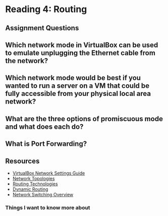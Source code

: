 # Reading 4: Routing

## Assignment Questions
Which network mode in VirtualBox can be used to emulate unplugging the Ethernet cable from the network?
-

Which network mode would be best if you wanted to run a server on a VM that could be fully accessible from your physical local area network?
-

What are the three options of promiscuous mode and what does each do?
-

What is Port Forwarding?
-

## Resources
- [VirtualBox Network Settings Guide](https://www.nakivo.com/blog/virtualbox-network-setting-guide/)
- [Network Topologies](https://www.professormesser.com/network-plus/n10-008/n10-008-video/network-topologies-5/)
- [Routing Technologies](https://www.professormesser.com/network-plus/n10-008/n10-008-video/routing-technologies-n10-008/)
- [Dynamic Routing](https://www.professormesser.com/network-plus/n10-008/n10-008-video/n10-008-dynamic-routing/)
- [Network Switching Overview](https://www.professormesser.com/network-plus/n10-008/n10-008-video/network-switching-overview-n10-008/)
  
### Things I want to know more about 
